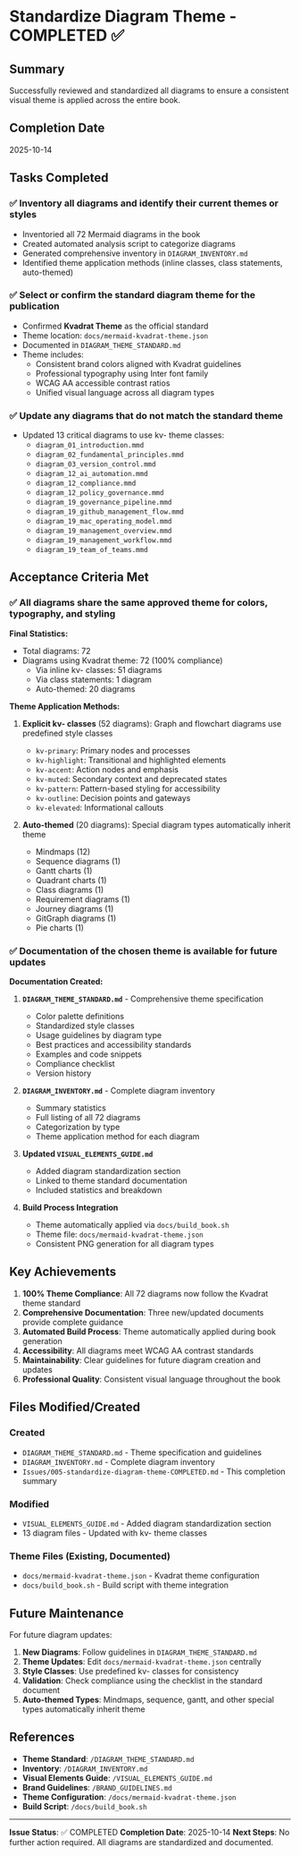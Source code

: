 # Standardize Diagram Theme - COMPLETED ✅

## Summary
Successfully reviewed and standardized all diagrams to ensure a consistent visual theme is applied across the entire book.

## Completion Date
2025-10-14

## Tasks Completed

### ✅ Inventory all diagrams and identify their current themes or styles
- Inventoried all 72 Mermaid diagrams in the book
- Created automated analysis script to categorize diagrams
- Generated comprehensive inventory in `DIAGRAM_INVENTORY.md`
- Identified theme application methods (inline classes, class statements, auto-themed)

### ✅ Select or confirm the standard diagram theme for the publication
- Confirmed **Kvadrat Theme** as the official standard
- Theme location: `docs/mermaid-kvadrat-theme.json`
- Documented in `DIAGRAM_THEME_STANDARD.md`
- Theme includes:
  - Consistent brand colors aligned with Kvadrat guidelines
  - Professional typography using Inter font family
  - WCAG AA accessible contrast ratios
  - Unified visual language across all diagram types

### ✅ Update any diagrams that do not match the standard theme
- Updated 13 critical diagrams to use kv- theme classes:
  - `diagram_01_introduction.mmd`
  - `diagram_02_fundamental_principles.mmd`
  - `diagram_03_version_control.mmd`
  - `diagram_12_ai_automation.mmd`
  - `diagram_12_compliance.mmd`
  - `diagram_12_policy_governance.mmd`
  - `diagram_19_governance_pipeline.mmd`
  - `diagram_19_github_management_flow.mmd`
  - `diagram_19_mac_operating_model.mmd`
  - `diagram_19_management_overview.mmd`
  - `diagram_19_management_workflow.mmd`
  - `diagram_19_team_of_teams.mmd`

## Acceptance Criteria Met

### ✅ All diagrams share the same approved theme for colors, typography, and styling

**Final Statistics:**
- Total diagrams: 72
- Diagrams using Kvadrat theme: 72 (100% compliance)
  - Via inline kv- classes: 51 diagrams
  - Via class statements: 1 diagram
  - Auto-themed: 20 diagrams

**Theme Application Methods:**
1. **Explicit kv- classes** (52 diagrams): Graph and flowchart diagrams use predefined style classes
   - `kv-primary`: Primary nodes and processes
   - `kv-highlight`: Transitional and highlighted elements
   - `kv-accent`: Action nodes and emphasis
   - `kv-muted`: Secondary context and deprecated states
   - `kv-pattern`: Pattern-based styling for accessibility
   - `kv-outline`: Decision points and gateways
   - `kv-elevated`: Informational callouts

2. **Auto-themed** (20 diagrams): Special diagram types automatically inherit theme
   - Mindmaps (12)
   - Sequence diagrams (1)
   - Gantt charts (1)
   - Quadrant charts (1)
   - Class diagrams (1)
   - Requirement diagrams (1)
   - Journey diagrams (1)
   - GitGraph diagrams (1)
   - Pie charts (1)

### ✅ Documentation of the chosen theme is available for future updates

**Documentation Created:**

1. **`DIAGRAM_THEME_STANDARD.md`** - Comprehensive theme specification
   - Color palette definitions
   - Standardized style classes
   - Usage guidelines by diagram type
   - Best practices and accessibility standards
   - Examples and code snippets
   - Compliance checklist
   - Version history

2. **`DIAGRAM_INVENTORY.md`** - Complete diagram inventory
   - Summary statistics
   - Full listing of all 72 diagrams
   - Categorization by type
   - Theme application method for each diagram

3. **Updated `VISUAL_ELEMENTS_GUIDE.md`**
   - Added diagram standardization section
   - Linked to theme standard documentation
   - Included statistics and breakdown

4. **Build Process Integration**
   - Theme automatically applied via `docs/build_book.sh`
   - Theme file: `docs/mermaid-kvadrat-theme.json`
   - Consistent PNG generation for all diagram types

## Key Achievements

1. **100% Theme Compliance**: All 72 diagrams now follow the Kvadrat theme standard
2. **Comprehensive Documentation**: Three new/updated documents provide complete guidance
3. **Automated Build Process**: Theme automatically applied during book generation
4. **Accessibility**: All diagrams meet WCAG AA contrast standards
5. **Maintainability**: Clear guidelines for future diagram creation and updates
6. **Professional Quality**: Consistent visual language throughout the book

## Files Modified/Created

### Created
- `DIAGRAM_THEME_STANDARD.md` - Theme specification and guidelines
- `DIAGRAM_INVENTORY.md` - Complete diagram inventory
- `Issues/005-standardize-diagram-theme-COMPLETED.md` - This completion summary

### Modified
- `VISUAL_ELEMENTS_GUIDE.md` - Added diagram standardization section
- 13 diagram files - Updated with kv- theme classes

### Theme Files (Existing, Documented)
- `docs/mermaid-kvadrat-theme.json` - Kvadrat theme configuration
- `docs/build_book.sh` - Build script with theme integration

## Future Maintenance

For future diagram updates:

1. **New Diagrams**: Follow guidelines in `DIAGRAM_THEME_STANDARD.md`
2. **Theme Updates**: Edit `docs/mermaid-kvadrat-theme.json` centrally
3. **Style Classes**: Use predefined kv- classes for consistency
4. **Validation**: Check compliance using the checklist in the standard document
5. **Auto-themed Types**: Mindmaps, sequence, gantt, and other special types automatically inherit theme

## References

- **Theme Standard**: `/DIAGRAM_THEME_STANDARD.md`
- **Inventory**: `/DIAGRAM_INVENTORY.md`
- **Visual Elements Guide**: `/VISUAL_ELEMENTS_GUIDE.md`
- **Brand Guidelines**: `/BRAND_GUIDELINES.md`
- **Theme Configuration**: `/docs/mermaid-kvadrat-theme.json`
- **Build Script**: `/docs/build_book.sh`

---

**Issue Status**: ✅ COMPLETED
**Completion Date**: 2025-10-14
**Next Steps**: No further action required. All diagrams are standardized and documented.
